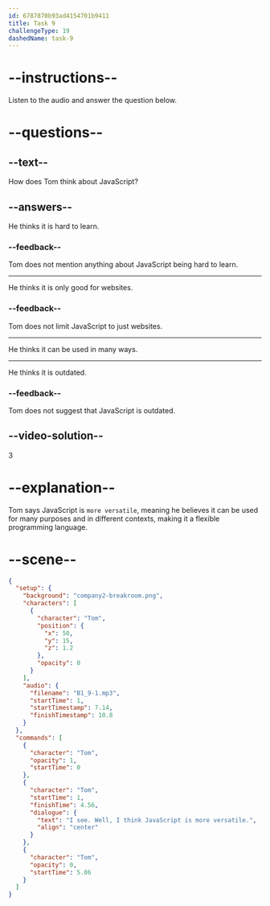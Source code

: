```yaml
---
id: 6787870b93ad4154701b9411
title: Task 9
challengeType: 19
dashedName: task-9
---
```


<!-- (audio) Tom: I see. Well, I think JavaScript is more versatile. -->

# --instructions--

Listen to the audio and answer the question below.

# --questions--

## --text--

How does Tom think about JavaScript?

## --answers--

He thinks it is hard to learn.

### --feedback--

Tom does not mention anything about JavaScript being hard to learn.

---

He thinks it is only good for websites.

### --feedback--

Tom does not limit JavaScript to just websites.

---

He thinks it can be used in many ways.

---

He thinks it is outdated.

### --feedback--

Tom does not suggest that JavaScript is outdated.

## --video-solution--

3

# --explanation--

Tom says JavaScript is `more versatile`, meaning he believes it can be used for many purposes and in different contexts, making it a flexible programming language.

# --scene--

```json
{
  "setup": {
    "background": "company2-breakroom.png",
    "characters": [
      {
        "character": "Tom",
        "position": {
          "x": 50,
          "y": 15,
          "z": 1.2
        },
        "opacity": 0
      }
    ],
    "audio": {
      "filename": "B1_9-1.mp3",
      "startTime": 1,
      "startTimestamp": 7.14,
      "finishTimestamp": 10.8
    }
  },
  "commands": [
    {
      "character": "Tom",
      "opacity": 1,
      "startTime": 0
    },
    {
      "character": "Tom",
      "startTime": 1,
      "finishTime": 4.56,
      "dialogue": {
        "text": "I see. Well, I think JavaScript is more versatile.",
        "align": "center"
      }
    },
    {
      "character": "Tom",
      "opacity": 0,
      "startTime": 5.06
    }
  ]
}
```

